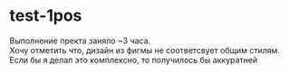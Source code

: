 # test-1pos
Выполнение пректа заняло ~3 часа.
<br/>
Хочу отметить что, дизайн из фигмы не соответсвует общим стилям. Если бы я делал это комплексно, то получилось бы аккуратней 
